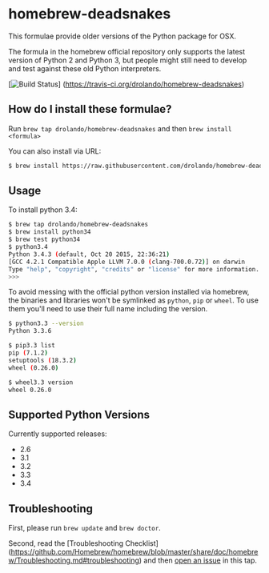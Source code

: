 # homebrew-deadsnakes

This formulae provide older versions of the Python package for OSX.

The formula in the homebrew official repository
only supports the latest version of Python 2 and Python 3, but people might still need to develop and test against 
these old Python interpreters. 

[![Build Status](https://travis-ci.org/drolando/homebrew-deadsnakes.svg)]
(https://travis-ci.org/drolando/homebrew-deadsnakes)

## How do I install these formulae?
Run `brew tap drolando/homebrew-deadsnakes` and then `brew install <formula>`

You can also install via URL:

``` bash
$ brew install https://raw.githubusercontent.com/drolando/homebrew-deadsnakes/master/Formula/<formula>.rb
```

## Usage

To install python 3.4:
``` bash
$ brew tap drolando/homebrew-deadsnakes
$ brew install python34
$ brew test python34
$ python3.4
Python 3.4.3 (default, Oct 20 2015, 22:36:21)
[GCC 4.2.1 Compatible Apple LLVM 7.0.0 (clang-700.0.72)] on darwin
Type "help", "copyright", "credits" or "license" for more information.
>>>
```

To avoid messing with the official python version installed via homebrew, the binaries and libraries won't be
symlinked as `python`, `pip` or `wheel`. To use them you'll need to use their full name including the version.

``` bash
$ python3.3 --version
Python 3.3.6

$ pip3.3 list
pip (7.1.2)
setuptools (18.3.2)
wheel (0.26.0)

$ wheel3.3 version
wheel 0.26.0
```

## Supported Python Versions
Currently supported releases:

- 2.6
- 3.1
- 3.2
- 3.3
- 3.4

## Troubleshooting
First, please run `brew update` and `brew doctor`.

Second, read the [Troubleshooting Checklist]
(https://github.com/Homebrew/homebrew/blob/master/share/doc/homebrew/Troubleshooting.md#troubleshooting) 
and then [open an issue](https://github.com/drolando/homebrew-deadsnakes/issues/new) in this tap.
